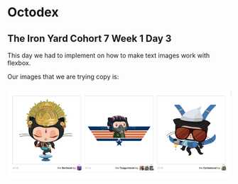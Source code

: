# Octodex
## The Iron Yard Cohort 7 Week 1 Day 3

This day we had to implement on how to make text images work with flexbox.

Our images that we are trying copy is:

![Newline Homework](public/images/newline.png)
